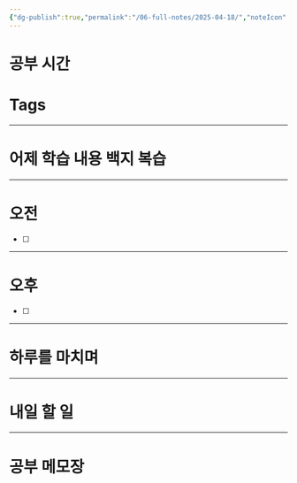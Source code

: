 ```yaml
---
{"dg-publish":true,"permalink":"/06-full-notes/2025-04-18/","noteIcon":""}
---
```


# 공부 시간

# Tags

---
# 어제 학습 내용 백지 복습

---
# 오전
- [ ]  
---
# 오후
- [ ] 
---
# 하루를 마치며

---
# 내일 할 일
---

# 공부 메모장